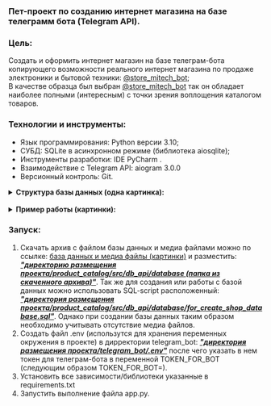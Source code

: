 ### Пет-проект по созданию интернет магазина на базе телеграмм бота (Telegram API).

### Цель:
Создать и оформить интернет магазин на базе телеграм-бота копирующего 
возможности реального интернет магазина по продаже электроники и 
бытовой техники: <a href="https://t.me/store_mitech_bot">@store_mitech_bot</a>;
<br>
В качестве образца был выбран <a href="https://t.me/store_mitech_bot">@store_mitech_bot</a> 
так он обладает наиболее полными (интересным) с точки зрения воплощения каталогом товаров.

### Технологии и инструменты:
- Язык программирования: Python версии 3.10; 
- СУБД: SQLite в асинхронном режиме (библиотека aiosqlite);
- Инструменты разработки: IDE PyCharm .
- Взаимодействие с Telegram API: aiogram 3.0.0
- Версионный контроль: Git.

<details><summary><strong>Структура базы данных (одна картинка):</strong></summary>

![database_structure](/pictures/database_structure.jpg "database_structure") 

</details>

<br>

<details><summary><strong>Пример работы (картинки):</strong></summary>

#### Начало работы:

![start1](/pictures/bot_start_1.jpg "start1") 

#### Команда /start:

![start2](/pictures/bot_start_2.jpg "start2")

#### Команда /help:

![help](/pictures/bot_help.jpg "help") 

#### Выбор категории устройства (команда /catalog):

![catalog_categories](/pictures/bot_catalog_categories.jpg "catalog_categories")

#### Выбор производителя устройства:

![catalog_manufacturer](/pictures/bot_catalog_manufacturer.jpg "catalog_manufacturer")

#### Выбор по названию/модели устройства:

![catalog_name_devices](/pictures/bot_catalog_name_device.jpg "catalog_name_devices")

#### Вывод информации о выбранном устройстве вариант №1 (без прокрутки):

![catalog_name_device_and_picture](/pictures/bot_catalog_name_device_and_picture.jpg "catalog_name_device_and_picture")

#### Вывод информации о выбранном устройстве (нажата кнопка "Все устройства" в предыдущем меню) вариант №2 (с прокруткой):

![catalog_all_device](/pictures/bot_catalog_all_device.jpg "catalog_all_device")

</details>

### Запуск:

1. Скачать архив с файлом базы данных и медиа файлами можно по ссылке:
<a href="https://disk.yandex.ru/d/EAYgSwzjhibbJA">база данных и медиа файлы (картинки)</a>
и разместить: ***<u>"директорию размещения проекта/product_catalog/src/db_api/database
(папка из скаченного архива)"</u>***. Так же для создания или работы с базой данных можно использовать SQL-script расположенный:
***<u>"директория размещения проекта/product_catalog/src/db_api/database/for_create_shop_database.sql"</u>***.
Однако при создании базы данных таким образом необходимо учитывать отсутствие медиа файлов.
2. Создать файл .env (использутся для хранения переменных окружения 
в проекте) в дирректории telegram_bot: ***<u>"директория размещения 
проекта/telegram_bot/.env"</u>*** после чего указать в нем токен для телеграм-бота 
в переменной TOKEN_FOR_BOT (следующим образом TOKEN_FOR_BOT=).
3. Установить все зависимости/библиотеки указанные в requirements.txt
4. Запустить выполнение файла app.py.


